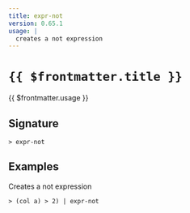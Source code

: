 ```yaml
---
title: expr-not
version: 0.65.1
usage: |
  creates a not expression
---
```


# <code>{{ $frontmatter.title }}</code>

<div style='white-space: pre-wrap;'>{{ $frontmatter.usage }}</div>

## Signature

```> expr-not ```

## Examples

Creates a not expression
```shell
> (col a) > 2) | expr-not
```
